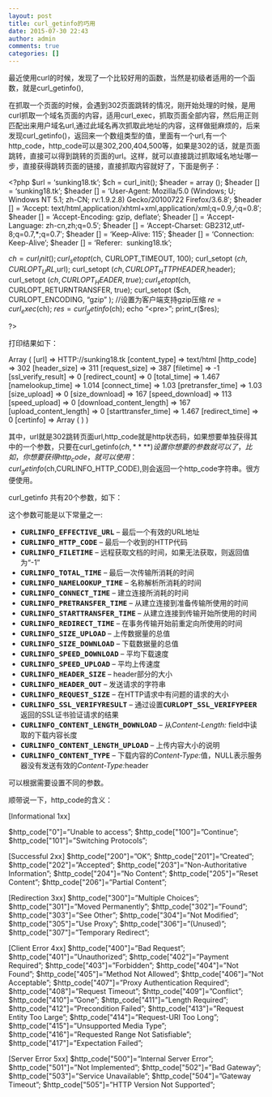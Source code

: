 ```yaml
---
layout: post
title: curl_getinfo的巧用
date: 2015-07-30 22:43
author: admin
comments: true
categories: []
---
```

最近使用curl的时候，发现了一个比较好用的函数，当然是初级者适用的一个函数，就是curl_getinfo(),

在抓取一个页面的时候，会遇到302页面跳转的情况，刚开始处理的时候，是用curl抓取一个域名页面的内容，适用curl_exec，抓取页面全部内容，然后用正则匹配出来用户域名url,通过此域名再次抓取此地址的内容，这样做挺麻烦的，后来发现curl_getinfo()，返回来一个数组类型的值，里面有一个url,有一个http_code，http_code可以是302,200,404,500等，如果是302的话，就是页面跳转，直接可以得到跳转的页面的url。这样，就可以直接跳过抓取域名地址哪一步，直接获得跳转页面的链接，直接抓取内容就好了，下面是例子：

&lt;?php
$url = ‘sunking18.tk’;
$ch = curl_init();
$header = array ();
$header [] = ‘sunking18.tk’;
$header [] = ‘User-Agent: Mozilla/5.0 (Windows; U; Windows NT 5.1; zh-CN; rv:1.9.2.8) Gecko/20100722 Firefox/3.6.8′;
$header [] = ‘Accept: text/html,application/xhtml+xml,application/xml;q=0.9,*/*;q=0.8′;
$header [] = ‘Accept-Encoding: gzip, deflate’;
$header [] = ‘Accept-Language: zh-cn,zh;q=0.5′;
$header [] = ‘Accept-Charset: GB2312,utf-8;q=0.7,*;q=0.7′;
$header [] = ‘Keep-Alive: 115′;
$header [] = ‘Connection: Keep-Alive’;
$header [] = ‘Referer:  sunking18.tk’;

$ch = curl_init();
curl_setopt ($ch, CURLOPT_TIMEOUT, 100);
curl_setopt ($ch, CURLOPT_URL,$url);
curl_setopt ($ch, CURLOPT_HTTPHEADER,$header);
curl_setopt ($ch, CURLOPT_HEADER,true);
curl_setopt ($ch, CURLOPT_RETURNTRANSFER, true);
curl_setopt ($ch, CURLOPT_ENCODING, “gzip” ); //设置为客户端支持gzip压缩
$re  = curl_exec($ch);
$res = curl_getinfo($ch);
echo “&lt;pre&gt;”;
print_r($res);

?&gt;

打印结果如下：

Array ( [url] =&gt; HTTP://sunking18.tk [content_type] =&gt; text/html [http_code] =&gt; 302 [header_size] =&gt; 311 [request_size] =&gt; 387 [filetime] =&gt; -1 [ssl_verify_result] =&gt; 0 [redirect_count] =&gt; 0 [total_time] =&gt; 1.467 [namelookup_time] =&gt; 1.014 [connect_time] =&gt; 1.03 [pretransfer_time] =&gt; 1.03 [size_upload] =&gt; 0 [size_download] =&gt; 167 [speed_download] =&gt; 113 [speed_upload] =&gt; 0 [download_content_length] =&gt; 167 [upload_content_length] =&gt; 0 [starttransfer_time] =&gt; 1.467 [redirect_time] =&gt; 0 [certinfo] =&gt; Array ( ) )

其中，url就是302跳转页面url,http_code就是http状态码，如果想要单独获得其中的一个参数，只要在curl_getinfo($ch,****)设置你想要的参数就可以了，比如，你想要获得http_code，就可以使用：curl_getinfo($ch,CURLINFO_HTTP_CODE),则会返回一个http_code字符串。很方便使用。

curl_getinfo 共有20个参数，如下：

这个参数可能是以下常量之一:
<ul>
	<li><strong><tt>CURLINFO_EFFECTIVE_URL</tt></strong> – 最后一个有效的URL地址</li>
	<li><strong><tt>CURLINFO_HTTP_CODE</tt></strong> – 最后一个收到的HTTP代码</li>
	<li><strong><tt>CURLINFO_FILETIME</tt></strong> – 远程获取文档的时间，如果无法获取，则返回值为“-1”</li>
	<li><strong><tt>CURLINFO_TOTAL_TIME</tt></strong> – 最后一次传输所消耗的时间</li>
	<li><strong><tt>CURLINFO_NAMELOOKUP_TIME</tt></strong> – 名称解析所消耗的时间</li>
	<li><strong><tt>CURLINFO_CONNECT_TIME</tt></strong> – 建立连接所消耗的时间</li>
	<li><strong><tt>CURLINFO_PRETRANSFER_TIME</tt></strong> – 从建立连接到准备传输所使用的时间</li>
	<li><strong><tt>CURLINFO_STARTTRANSFER_TIME</tt></strong> – 从建立连接到传输开始所使用的时间</li>
	<li><strong><tt>CURLINFO_REDIRECT_TIME</tt></strong> – 在事务传输开始前重定向所使用的时间</li>
	<li><strong><tt>CURLINFO_SIZE_UPLOAD</tt></strong> – 上传数据量的总值</li>
	<li><strong><tt>CURLINFO_SIZE_DOWNLOAD</tt></strong> – 下载数据量的总值</li>
	<li><strong><tt>CURLINFO_SPEED_DOWNLOAD</tt></strong> – 平均下载速度</li>
	<li><strong><tt>CURLINFO_SPEED_UPLOAD</tt></strong> – 平均上传速度</li>
	<li><strong><tt>CURLINFO_HEADER_SIZE</tt></strong> – header部分的大小</li>
	<li><strong><tt>CURLINFO_HEADER_OUT</tt></strong> – 发送请求的字符串</li>
	<li><strong><tt>CURLINFO_REQUEST_SIZE</tt></strong> – 在HTTP请求中有问题的请求的大小</li>
	<li><strong><tt>CURLINFO_SSL_VERIFYRESULT</tt></strong> – 通过设置<strong><tt>CURLOPT_SSL_VERIFYPEER</tt></strong>返回的SSL证书验证请求的结果</li>
	<li><strong><tt>CURLINFO_CONTENT_LENGTH_DOWNLOAD</tt></strong> – 从<em>Content-Length:</em> field中读取的下载内容长度</li>
	<li><strong><tt>CURLINFO_CONTENT_LENGTH_UPLOAD</tt></strong> – 上传内容大小的说明</li>
	<li><strong><tt>CURLINFO_CONTENT_TYPE</tt></strong> – 下载内容的<em>Content-Type:</em>值，NULL表示服务器没有发送有效的<em>Content-Type:</em>header</li>
</ul>
可以根据需要设置不同的参数。

顺带说一下，http_code的含义：

[Informational 1xx]

$http_code["0"]=”Unable to access”;
$http_code["100"]=”Continue”;
$http_code["101"]=”Switching Protocols”;

[Successful 2xx]
$http_code["200"]=”OK”;
$http_code["201"]=”Created”;
$http_code["202"]=”Accepted”;
$http_code["203"]=”Non-Authoritative Information”;
$http_code["204"]=”No Content”;
$http_code["205"]=”Reset Content”;
$http_code["206"]=”Partial Content”;

[Redirection 3xx]
$http_code["300"]=”Multiple Choices”;
$http_code["301"]=”Moved Permanently”;
$http_code["302"]=”Found”;
$http_code["303"]=”See Other”;
$http_code["304"]=”Not Modified”;
$http_code["305"]=”Use Proxy”;
$http_code["306"]=”(Unused)”;
$http_code["307"]=”Temporary Redirect”;

[Client Error 4xx]
$http_code["400"]=”Bad Request”;
$http_code["401"]=”Unauthorized”;
$http_code["402"]=”Payment Required”;
$http_code["403"]=”Forbidden”;
$http_code["404"]=”Not Found”;
$http_code["405"]=”Method Not Allowed”;
$http_code["406"]=”Not Acceptable”;
$http_code["407"]=”Proxy Authentication Required”;
$http_code["408"]=”Request Timeout”;
$http_code["409"]=”Conflict”;
$http_code["410"]=”Gone”;
$http_code["411"]=”Length Required”;
$http_code["412"]=”Precondition Failed”;
$http_code["413"]=”Request Entity Too Large”;
$http_code["414"]=”Request-URI Too Long”;
$http_code["415"]=”Unsupported Media Type”;
$http_code["416"]=”Requested Range Not Satisfiable”;
$http_code["417"]=”Expectation Failed”;

[Server Error 5xx]
$http_code["500"]=”Internal Server Error”;
$http_code["501"]=”Not Implemented”;
$http_code["502"]=”Bad Gateway”;
$http_code["503"]=”Service Unavailable”;
$http_code["504"]=”Gateway Timeout”;
$http_code["505"]=”HTTP Version Not Supported”;
